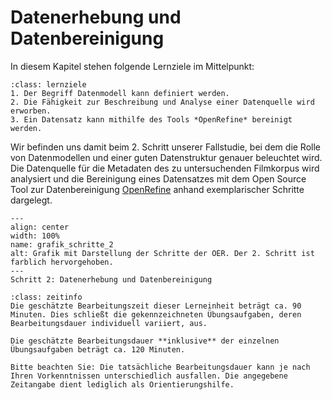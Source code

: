 # Datenerhebung und Datenbereinigung
In diesem Kapitel stehen folgende Lernziele im Mittelpunkt:

```{admonition} Prozess der Datenerhebung und Datenbereinigung
:class: lernziele
1. Der Begriff Datenmodell kann definiert werden.
2. Die Fähigkeit zur Beschreibung und Analyse einer Datenquelle wird erworben.
3. Ein Datensatz kann mithilfe des Tools *OpenRefine* bereinigt werden.
```

Wir befinden uns damit beim 2. Schritt unserer Fallstudie, bei dem die Rolle von Datenmodellen und einer guten Datenstruktur genauer beleuchtet wird. Die Datenquelle für die Metadaten des zu untersuchenden Filmkorpus wird analysiert und die Bereinigung eines Datensatzes mit dem Open Source Tool zur Datenbereinigung <a href="https://openrefine.org/" class="external-link" target="_blank">OpenRefine</a> anhand exemplarischer Schritte dargelegt.
```{figure} ../assets/bereinigung/Grafik_Schritte_2.png
---
align: center
width: 100%
name: grafik_schritte_2
alt: Grafik mit Darstellung der Schritte der OER. Der 2. Schritt ist farblich hervorgehoben.
---
Schritt 2: Datenerhebung und Datenbereinigung
```


```{admonition} Bearbeitungszeit
:class: zeitinfo
Die geschätzte Bearbeitungszeit dieser Lerneinheit beträgt ca. 90 Minuten. Dies schließt die gekennzeichneten Übungsaufgaben, deren Bearbeitungsdauer individuell variiert, aus. 

Die geschätzte Bearbeitungsdauer **inklusive** der einzelnen Übungsaufgaben beträgt ca. 120 Minuten.

Bitte beachten Sie: Die tatsächliche Bearbeitungsdauer kann je nach Ihren Vorkenntnissen unterschiedlich ausfallen. Die angegebene Zeitangabe dient lediglich als Orientierungshilfe.
``` 